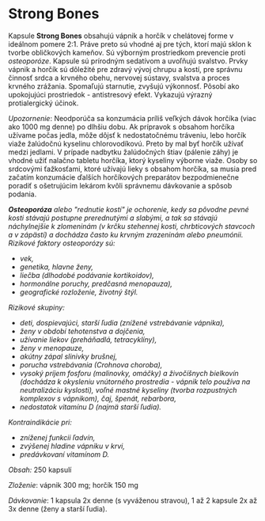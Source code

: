 Strong Bones
============

Kapsule **Strong Bones** obsahujú vápnik a horčík v chelátovej forme v ideálnom
pomere 2:1. Práve preto sú vhodné aj pre tých, ktorí majú sklon k tvorbe
obličkových kameňov. Sú výborným prostriedkom prevencie proti *osteoporóze*.
Kapsule sú prírodným sedatívom a uvoľňujú svalstvo. Prvky vápnik a horčík sú
dôležité pre zdravý vývoj chrupu a kostí, pre správnu činnosť srdca a krvného
obehu, nervovej sústavy, svalstva a proces krvného zrážania. Spomaľujú
starnutie, zvyšujú výkonnosť. Pôsobí ako upokojujúci prostriedok - antistresový
efekt. Vykazujú výrazný protialergický účinok.

*Upozornenie*: Neodporúča sa konzumácia príliš veľkých dávok horčíka (viac ako
1000 mg denne) po dlhšiu dobu. Ak prípravok s obsahom horčíka užívame počas
jedla, môže dôjsť k nedostatočnému tráveniu, lebo horčík viaže žalúdočnú
kyselinu chlorovodíkovú. Preto by mal byť horčík užívať medzi jedlami. V prípade
nadbytku žalúdočných štiav (pálenie záhy) je vhodné užiť nalačno tabletu
horčíka, ktorý kyseliny výborne viaže. Osoby so srdcovými ťažkosťami, ktoré
užívajú lieky s obsahom horčíka, sa musia pred začatím konzumácie ďalších
horčíkových preparátov bezpodmienečne poradiť s ošetrujúcim lekárom kvôli
správnemu dávkovanie a spôsob podania.

***Osteoporóza** alebo "rednutie kostí" je ochorenie, kedy sa pôvodne pevné
kosti stávajú postupne prerednutými a slabými, a tak sa stávajú náchylnejšie k
zlomeninám (v krčku stehennej kosti, chrbticových stavcoch a v zápästí) a
dochádza často ku krvným zrazeninám alebo pneumónii. Rizikové faktory
osteoporózy sú:*

* *vek,*
* *genetika, hlavne ženy,*
* *liečba (dlhodobé podávanie kortikoidov),*
* *hormonálne poruchy, predčasná menopauza),*
* *geografické rozloženie, životný štýl.*

*Rizikové skupiny:*

* *deti, dospievajúci, starší ľudia (znížené vstrebávanie vápnika),*
* *ženy v období tehotenstva a dojčenia,*
* *užívanie liekov (preháňadlá, tetracyklíny),*
* *ženy v menopauze,*
* *akútny zápal slinivky brušnej,*
* *porucha vstrebávania (Crohnova choroba),*
* *vysoký príjem fosforu (malinovky, omáčky) a živočíšnych bielkovín (dochádza k okysleniu vnútorného prostredia - vápnik telo používa na neutralizáciu kyslosti), voľné mastné kyseliny (tvorba rozpustných komplexov s vápnikom), čaj, špenát, rebarbora,*
* *nedostatok vitamínu D (najmä starší ľudia).*

*Kontraindikácie pri:*

* *zníženej funkcii ľadvín,*
* *zvýšenej hladine vápniku v krvi,*
* *predávkovaní vitamínom D.*

*Obsah:* 250 kapsulí

*Zloženie*: vápnik 300 mg; horčík 150 mg

*Dávkovanie*: 1 kapsula 2x denne (s vyváženou stravou), 1 až 2 kapsule 2x až 3x
denne (ženy a starší ľudia).

